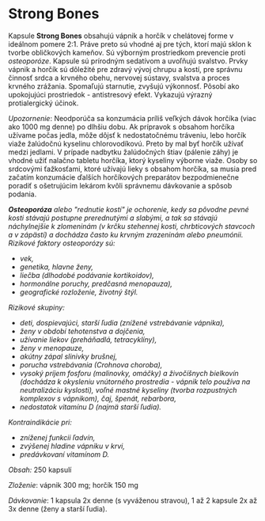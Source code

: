 Strong Bones
============

Kapsule **Strong Bones** obsahujú vápnik a horčík v chelátovej forme v ideálnom
pomere 2:1. Práve preto sú vhodné aj pre tých, ktorí majú sklon k tvorbe
obličkových kameňov. Sú výborným prostriedkom prevencie proti *osteoporóze*.
Kapsule sú prírodným sedatívom a uvoľňujú svalstvo. Prvky vápnik a horčík sú
dôležité pre zdravý vývoj chrupu a kostí, pre správnu činnosť srdca a krvného
obehu, nervovej sústavy, svalstva a proces krvného zrážania. Spomaľujú
starnutie, zvyšujú výkonnosť. Pôsobí ako upokojujúci prostriedok - antistresový
efekt. Vykazujú výrazný protialergický účinok.

*Upozornenie*: Neodporúča sa konzumácia príliš veľkých dávok horčíka (viac ako
1000 mg denne) po dlhšiu dobu. Ak prípravok s obsahom horčíka užívame počas
jedla, môže dôjsť k nedostatočnému tráveniu, lebo horčík viaže žalúdočnú
kyselinu chlorovodíkovú. Preto by mal byť horčík užívať medzi jedlami. V prípade
nadbytku žalúdočných štiav (pálenie záhy) je vhodné užiť nalačno tabletu
horčíka, ktorý kyseliny výborne viaže. Osoby so srdcovými ťažkosťami, ktoré
užívajú lieky s obsahom horčíka, sa musia pred začatím konzumácie ďalších
horčíkových preparátov bezpodmienečne poradiť s ošetrujúcim lekárom kvôli
správnemu dávkovanie a spôsob podania.

***Osteoporóza** alebo "rednutie kostí" je ochorenie, kedy sa pôvodne pevné
kosti stávajú postupne prerednutými a slabými, a tak sa stávajú náchylnejšie k
zlomeninám (v krčku stehennej kosti, chrbticových stavcoch a v zápästí) a
dochádza často ku krvným zrazeninám alebo pneumónii. Rizikové faktory
osteoporózy sú:*

* *vek,*
* *genetika, hlavne ženy,*
* *liečba (dlhodobé podávanie kortikoidov),*
* *hormonálne poruchy, predčasná menopauza),*
* *geografické rozloženie, životný štýl.*

*Rizikové skupiny:*

* *deti, dospievajúci, starší ľudia (znížené vstrebávanie vápnika),*
* *ženy v období tehotenstva a dojčenia,*
* *užívanie liekov (preháňadlá, tetracyklíny),*
* *ženy v menopauze,*
* *akútny zápal slinivky brušnej,*
* *porucha vstrebávania (Crohnova choroba),*
* *vysoký príjem fosforu (malinovky, omáčky) a živočíšnych bielkovín (dochádza k okysleniu vnútorného prostredia - vápnik telo používa na neutralizáciu kyslosti), voľné mastné kyseliny (tvorba rozpustných komplexov s vápnikom), čaj, špenát, rebarbora,*
* *nedostatok vitamínu D (najmä starší ľudia).*

*Kontraindikácie pri:*

* *zníženej funkcii ľadvín,*
* *zvýšenej hladine vápniku v krvi,*
* *predávkovaní vitamínom D.*

*Obsah:* 250 kapsulí

*Zloženie*: vápnik 300 mg; horčík 150 mg

*Dávkovanie*: 1 kapsula 2x denne (s vyváženou stravou), 1 až 2 kapsule 2x až 3x
denne (ženy a starší ľudia).

